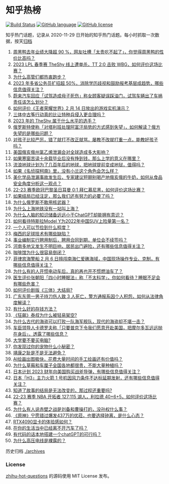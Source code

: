 # 知乎热榜
[![Build Status](https://github.com/ToWeLong/zhihu-hot-questions/workflows/CI/badge.svg)](https://github.com/ToWeLong/zhihu-hot-questions/actions)
[![GitHub language](https://img.shields.io/badge/language-golang-orange.svg)](https://golang.org/)
[![GitHub license](https://img.shields.io/github/license/ToWeLong/zhihu-hot-questions)](https://github.com/ToWeLong/zhihu-hot-questions/blob/main/LICENSE)

知乎热门话题，记录从 2020-11-29 日开始的知乎热门话题。每小时抓取一次数据，按天[归档](./archives)

<!-- BEGIN -->

1. [周黑鸭去年业绩大降超 90 %，网友吐槽「太贵吃不起了」，你觉得周黑鸭的性价比高吗？](https://www.zhihu.com/question/583975005)
1. [2023 LPL 春季赛 TheShy 线上遭单杀，TT 2:0 击败 WBG，如何评价这场比赛？](https://www.zhihu.com/question/584047147)
1. [为什么高管们都热衷跑步？](https://www.zhihu.com/question/285301487)
1. [2023 年多省公务员扩招超 50%，消除学历歧视和鼓励报考基层成趋势，哪些信息值得关注？](https://www.zhihu.com/question/583960125)
1. [蔚来汽车回应「试驾造成母子死伤」称女顾客疑误踩油门，试驾车辆出了车祸责任该怎么划分？](https://www.zhihu.com/question/584134519)
1. [如何评价《王者荣耀世界》2 月 14 日放出的游戏实机演示？](https://www.zhihu.com/question/583969219)
1. [三体中古筝行动真的比让特种兵侵入更合理吗？](https://www.zhihu.com/question/582885932)
1. [2023 年的 TheShy 属于什么水平的选手？](https://www.zhihu.com/question/584060743)
1. [俄罗斯特使称「对塔利班处理阿富汗局势的方式感到失望」，如何解读？俄方失望的是哪些问题？](https://www.zhihu.com/question/583809522)
1. [对孩子比较严厉，错了就打不改正就骂，屡教不改就打重一点，能教好孩子吗？](https://www.zhihu.com/question/582669732)
1. [美国俄亥俄州氯乙烯泄漏会对全球造成多大影响？](https://www.zhihu.com/question/583889398)
1. [如果寒窗苦读十余载毕业后没有挣到钱，那么上学的意义在哪里？](https://www.zhihu.com/question/580666345)
1. [流浪地球计划为了几百年后的地球，把地球提前变成地狱，值得吗？](https://www.zhihu.com/question/583502913)
1. [如果《名侦探柯南》里，没有小兰这个角色会怎么样？](https://www.zhihu.com/question/583574649)
1. [美化学品泄漏事故发生后，专家建议短期别喝产地俄亥俄的牛奶，如何从食品安全角度分析这一观点？](https://www.zhihu.com/question/584000071)
1. [22-23 赛季欧冠巴黎圣日耳曼 0:1 拜仁慕尼黑，如何评价这场比赛？](https://www.zhihu.com/question/584103517)
1. [如果结局已经注定，那么我们还有努力的必要了吗？](https://www.zhihu.com/question/584065835)
1. [为什么俄罗斯不敢用核武器？](https://www.zhihu.com/question/579626113)
1. [为什么上海地铁没有一站叫上海？](https://www.zhihu.com/question/504042991)
1. [为什么人脑的知识储备远远小于ChatGPT却能拥有意识？](https://www.zhihu.com/question/583284785)
1. [如何看待特斯拉Model Y为2022年中国SUV上险量第一名？](https://www.zhihu.com/question/579062381)
1. [一个人可以节俭到什么程度？](https://www.zhihu.com/question/301201332)
1. [梅西的足球技术有哪些缺陷？](https://www.zhihu.com/question/575814168)
1. [事业编制实行聘用制后，聘用合同到期，单位会不续签吗？](https://www.zhihu.com/question/347131292)
1. [河南多地又发生不明巨响，居民出门避险，还有哪些信息值得关注？](https://www.zhihu.com/question/583959835)
1. [咖啡馆为什么很容易倒闭？](https://www.zhihu.com/question/575868414)
1. [菲律宾海警船 2 月 6 日擅闯南海仁爱礁海域，中国现场操作专业、克制，有哪些信息值得关注？](https://www.zhihu.com/question/583788014)
1. [为什么有的人开惯电动车后，真的再也开不惯燃油车了？](https://www.zhihu.com/question/571988568)
1. [医生评价张朝阳「四小时睡眠法」称「不太科学」，你如何看待？睡眠不足会有哪些危害？](https://www.zhihu.com/question/583753946)
1. [如何评价剧版《三体》大结局?](https://www.zhihu.com/question/579718818)
1. [广东东莞一男子持刀伤人致 3 人死亡，警方通报系因个人积怨，如何从法律角度解读？](https://www.zhihu.com/question/583815534)
1. [有什么好的存钱方法？](https://www.zhihu.com/question/62458295)
1. [《狂飙》泰叔为什么被轻易架空?](https://www.zhihu.com/question/582884066)
1. [为什么古代的海盗可以打败一队海军舰队，现代的海盗却不堪一击？](https://www.zhihu.com/question/347686132)
1. [车臣领导人卡德罗夫称「只要普京下令我们愿意开赴美国，把摩尔多瓦远远抛在身后」，透露了哪些信息？](https://www.zhihu.com/question/583783353)
1. [大学要不要买电脑?](https://www.zhihu.com/question/584009102)
1. [你发现过你的宠物什么小秘密？](https://www.zhihu.com/question/579419467)
1. [靖康之耻是不是无法避免？](https://www.zhihu.com/question/534925890)
1. [AI绘画出图极快，花费大量时间的手工绘画还有价值吗？](https://www.zhihu.com/question/572856402)
1. [为什么草莓和车厘子全国各地都很贵，不能大量种植吗？](https://www.zhihu.com/question/577898749)
1. [日本计划 2023 财年向美国购买战斧导弹，有哪些信息值得关注？](https://www.zhihu.com/question/583983812)
1. [日本「H3」主力火箭 1 号机因风力条件不达标延期发射，还有哪些信息值得关注？](https://www.zhihu.com/question/583984521)
1. [知道了故事的结局是无法改变的，那过程还重要吗?](https://www.zhihu.com/question/583211843)
1. [22-23 赛季 NBA 开拓者 127:115 湖人，利拉德 40+6+5，如何评价这场比赛？](https://www.zhihu.com/question/583952061)
1. [为什么有人说赤壁之战是刘备和曹操打的，没孙权什么事？](https://www.zhihu.com/question/583723710)
1. [《原神》宁愿错过爆发437万的优菈，也要选择钟离，是什么心态？](https://www.zhihu.com/question/582889558)
1. [RTX4090显卡的体验感如何？](https://www.zhihu.com/question/578096458)
1. [在你的生活当中已经离不开汽车了吗？](https://www.zhihu.com/question/581751448)
1. [有代码的话本地搭建一个chatGPT的可行吗？](https://www.zhihu.com/question/583485737)
1. [为什么高压电线是裸露的？](https://www.zhihu.com/question/583407980)

<!-- END -->

历史归档 [./archives](./archives)


### License
[zhihu-hot-questions](https://github.com/towelong/zhihu-hot-questions) 的源码使用 MIT License 发布。